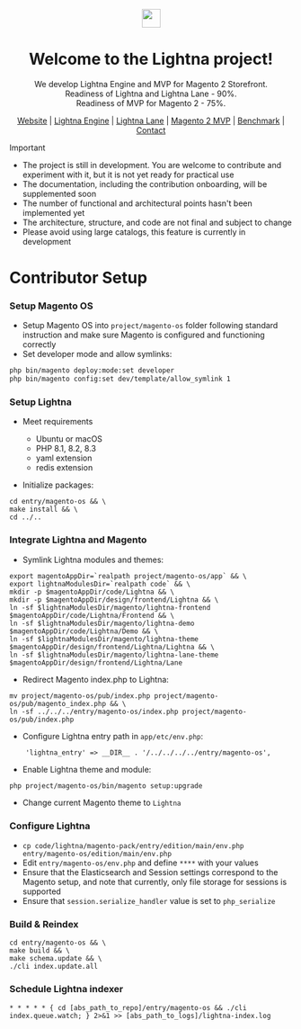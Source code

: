 <p align="center">
<a href="https://lightna.com">
<img src="https://lightna.com/asset/Lightna-Front/image/lightna-logo.svg" height="33 alt="Lightna Logo"/>
</a>
</p>

<h1 align="center">Welcome to the Lightna project!</h1>

<p align="center">
We develop Lightna Engine and MVP for Magento 2 Storefront.<br>
Readiness of Lightna and Lightna Lane - 90%.<br>
Readiness of MVP for Magento 2 - 75%.
</p>

<p align="center">
<a href="https://lightna.com">Website</a>
 | <a href="https://lightna.com/lightna-engine.html">Lightna Engine</a>
 | <a href="https://lightna.com/lightna-lane.html">Lightna Lane</a>
 | <a href="https://lightna.com/magento.html">Magento 2 MVP</a>
 | <a href="https://lightna.com/benchmark.html">Benchmark</a>
 | <a href="https://lightna.com/contact.html">Contact</a>
</p>

> [!IMPORTANT]
> * The project is still in development. You are welcome to contribute and experiment with it, but it is not yet ready for practical use
> * The documentation, including the contribution onboarding, will be supplemented soon
> * The number of functional and architectural points hasn't been implemented yet
> * The architecture, structure, and code are not final and subject to change
> * Please avoid using large catalogs, this feature is currently in development

# Contributor Setup

### Setup Magento OS
* Setup Magento OS into `project/magento-os` folder following standard instruction and make sure Magento is configured and functioning correctly
* Set developer mode and allow symlinks:
```bash
php bin/magento deploy:mode:set developer
php bin/magento config:set dev/template/allow_symlink 1
```


### Setup Lightna
* Meet requirements
  * Ubuntu or macOS 
  * PHP 8.1, 8.2, 8.3
  * yaml extension
  * redis extension


* Initialize packages:
```
cd entry/magento-os && \
make install && \
cd ../..
```


### Integrate Lightna and Magento
* Symlink Lightna modules and themes:
```
export magentoAppDir=`realpath project/magento-os/app` && \
export lightnaModulesDir=`realpath code` && \
mkdir -p $magentoAppDir/code/Lightna && \
mkdir -p $magentoAppDir/design/frontend/Lightna && \
ln -sf $lightnaModulesDir/magento/lightna-frontend $magentoAppDir/code/Lightna/Frontend && \
ln -sf $lightnaModulesDir/magento/lightna-demo $magentoAppDir/code/Lightna/Demo && \
ln -sf $lightnaModulesDir/magento/lightna-theme $magentoAppDir/design/frontend/Lightna/Lightna && \
ln -sf $lightnaModulesDir/magento/lightna-lane-theme $magentoAppDir/design/frontend/Lightna/Lane
```

* Redirect Magento index.php to Lightna:
```
mv project/magento-os/pub/index.php project/magento-os/pub/magento_index.php && \
ln -sf ../../../entry/magento-os/index.php project/magento-os/pub/index.php
```

* Configure Lightna entry path in `app/etc/env.php`:
```
    'lightna_entry' => __DIR__ . '/../../../../entry/magento-os',
```

* Enable Lightna theme and module:
```
php project/magento-os/bin/magento setup:upgrade
```

* Change current Magento theme to `Lightna`


### Configure Lightna
* `cp code/lightna/magento-pack/entry/edition/main/env.php entry/magento-os/edition/main/env.php`
* Edit `entry/magento-os/env.php` and define `****` with your values
* Ensure that the Elasticsearch and Session settings correspond to the Magento setup, and note that currently, only file storage for sessions is supported
* Ensure that `session.serialize_handler` value is set to `php_serialize`


### Build & Reindex
```
cd entry/magento-os && \
make build && \
make schema.update && \
./cli index.update.all
```


### Schedule Lightna indexer
```
* * * * * { cd [abs_path_to_repo]/entry/magento-os && ./cli index.queue.watch; } 2>&1 >> [abs_path_to_logs]/lightna-index.log
```
